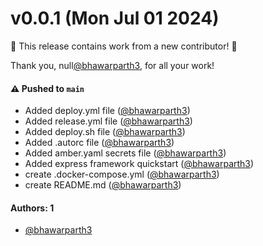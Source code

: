 # v0.0.1 (Mon Jul 01 2024)

:tada: This release contains work from a new contributor! :tada:

Thank you, null[@bhawarparth3](https://github.com/bhawarparth3), for all your work!

#### ⚠️ Pushed to `main`

- Added deploy.yml file ([@bhawarparth3](https://github.com/bhawarparth3))
- Added release.yml file ([@bhawarparth3](https://github.com/bhawarparth3))
- Added deploy.sh file ([@bhawarparth3](https://github.com/bhawarparth3))
- Added .autorc file ([@bhawarparth3](https://github.com/bhawarparth3))
- Added amber.yaml secrets file ([@bhawarparth3](https://github.com/bhawarparth3))
- Added express framework quickstart ([@bhawarparth3](https://github.com/bhawarparth3))
- create .docker-compose.yml ([@bhawarparth3](https://github.com/bhawarparth3))
- create README.md ([@bhawarparth3](https://github.com/bhawarparth3))

#### Authors: 1

- [@bhawarparth3](https://github.com/bhawarparth3)
